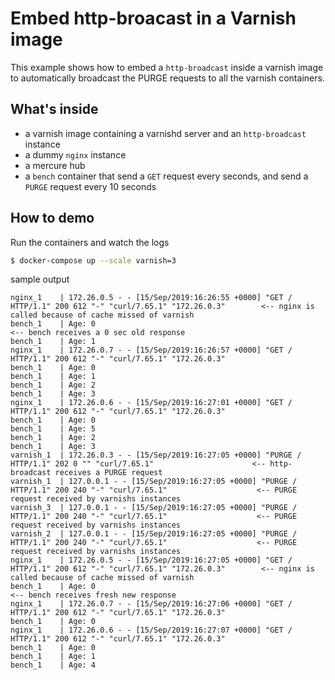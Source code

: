# Embed http-broacast in a Varnish image

This example shows how to embed a `http-broadcast` inside a varnish image to
automatically broadcast the PURGE requests to all the varnish containers.

## What's inside

- a varnish image containing a varnishd server and an `http-broadcast` instance
- a dummy `nginx` instance
- a mercure hub
- a `bench` container that send a `GET` request every seconds, and send a `PURGE` request every 10 seconds

## How to demo

Run the containers and watch the logs

```bash
$ docker-compose up --scale varnish=3
```

sample output

```
nginx_1    | 172.26.0.5 - - [15/Sep/2019:16:26:55 +0000] "GET / HTTP/1.1" 200 612 "-" "curl/7.65.1" "172.26.0.3"        <-- nginx is called because of cache missed of varnish
bench_1    | Age: 0                                                                                                     <-- bench receives a 0 sec old response
bench_1    | Age: 1
nginx_1    | 172.26.0.7 - - [15/Sep/2019:16:26:57 +0000] "GET / HTTP/1.1" 200 612 "-" "curl/7.65.1" "172.26.0.3"
bench_1    | Age: 0
bench_1    | Age: 1
bench_1    | Age: 2
bench_1    | Age: 3
nginx_1    | 172.26.0.6 - - [15/Sep/2019:16:27:01 +0000] "GET / HTTP/1.1" 200 612 "-" "curl/7.65.1" "172.26.0.3"
bench_1    | Age: 0
bench_1    | Age: 5
bench_1    | Age: 2
bench_1    | Age: 3
varnish_1  | 172.26.0.3 - - [15/Sep/2019:16:27:05 +0000] "PURGE / HTTP/1.1" 202 0 "" "curl/7.65.1"                      <-- http-broadcast receives a PURGE request
varnish_1  | 127.0.0.1 - - [15/Sep/2019:16:27:05 +0000] "PURGE / HTTP/1.1" 200 240 "-" "curl/7.65.1"                    <-- PURGE request received by varnishs instances
varnish_3  | 127.0.0.1 - - [15/Sep/2019:16:27:05 +0000] "PURGE / HTTP/1.1" 200 240 "-" "curl/7.65.1"                    <-- PURGE request received by varnishs instances
varnish_2  | 127.0.0.1 - - [15/Sep/2019:16:27:05 +0000] "PURGE / HTTP/1.1" 200 240 "-" "curl/7.65.1"                    <-- PURGE request received by varnishs instances
nginx_1    | 172.26.0.5 - - [15/Sep/2019:16:27:05 +0000] "GET / HTTP/1.1" 200 612 "-" "curl/7.65.1" "172.26.0.3"        <-- nginx is called because of cache missed of varnish
bench_1    | Age: 0                                                                                                     <-- bench receives fresh new response
nginx_1    | 172.26.0.7 - - [15/Sep/2019:16:27:06 +0000] "GET / HTTP/1.1" 200 612 "-" "curl/7.65.1" "172.26.0.3"
bench_1    | Age: 0
nginx_1    | 172.26.0.6 - - [15/Sep/2019:16:27:07 +0000] "GET / HTTP/1.1" 200 612 "-" "curl/7.65.1" "172.26.0.3"
bench_1    | Age: 0
bench_1    | Age: 1
bench_1    | Age: 4
```
